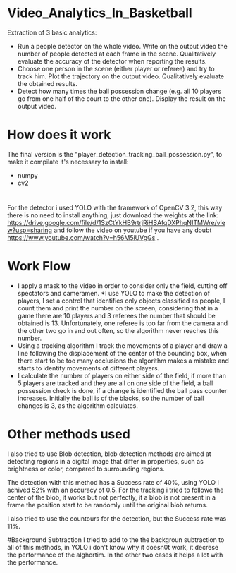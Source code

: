 # Video_Analytics_In_Basketball
Extraction of 3 basic analytics: 
- Run a people detector on the whole video. Write on the output video the number of people detected at each frame in the scene. Qualitatively evaluate the accuracy of the detector when reporting the results. 
- Choose one person in the scene (either player or referee) and try to track him. Plot the trajectory on the output video. Qualitatively evaluate the obtained results.
- Detect how many times the ball possession change (e.g. all 10 players go from one half of the court to the other one). Display the result on the output video.
# How does it work
The final version is the "player_detection_tracking_ball_possession.py", to make it compilate it's necessary to install: 
* numpy
* cv2
#
For the detector i used YOLO with the framework of OpenCV 3.2, this way there is no need to install anything, just download the weights at the link: https://drive.google.com/file/d/1SzCtYkHB9rtrjRiHSAfqDXPhqNITMWre/view?usp=sharing 
and follow the video on youtube if you have any doubt https://www.youtube.com/watch?v=h56M5iUVgGs .
# Work Flow
* I apply a mask to the video in order to consider only the field, cutting off spectators and cameramen.
 *I use YOLO to make the detection of players, I set a control that identifies only objects classified as people, I count them and print the number on the screen, considering that in a game there are 10 players and 3 referees the number that should be obtained is 13.
Unfortunately, one referee is too far from the camera and the other two go in and out often, so the algorithm never reaches this number. 
* Using a tracking algorithm I track the movements of a player and draw a line following the displacement of the center of the bounding box, when there start to be too many occlusions the algorithm makes a mistake and starts to identify movements of different players. 
* I calculate the number of players on either side of the field, if more than 5 players are tracked and they are all on one side of the field, a ball possession check is done, if a change is identified the ball pass counter increases. Initially the ball is of the blacks, so the number of ball changes is 3, as the algorithm calculates. 
# Other methods used 
I also tried to use  Blob detection, blob detection methods are aimed at detecting regions in a digital image that differ in properties, such as brightness or color, compared to surrounding regions. 


The detection with this method has a Success rate of 40%, using YOLO I achived 52% with an accuracy of 0.5. 
For the tracking i tried to followe the center of the blob, it works but not perfectly, it a blob is not present in a frame the position start to be randomly until the original blob returns.

I also tried to use the countours for the detection, but the Success rate was 11%.

#Background Subtraction
I tried to add to the the backgroun subtraction to all of this methods, in YOLO i don't know why it doesn0t work, it decrese the performance of the alghortim. In the other two cases it helps a lot with the performance.

